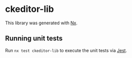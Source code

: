 # ckeditor-lib

This library was generated with [Nx](https://nx.dev).

## Running unit tests

Run `nx test ckeditor-lib` to execute the unit tests via [Jest](https://jestjs.io).
